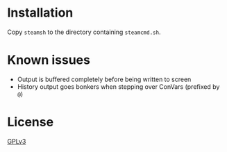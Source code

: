 # Installation #

Copy `steamsh` to the directory containing `steamcmd.sh`.

# Known issues #

* Output is buffered completely before being written to screen
* History output goes bonkers when stepping over ConVars (prefixed by `@`)

# License #

[GPLv3](http://www.gnu.org/copyleft/gpl-3.0.html)
